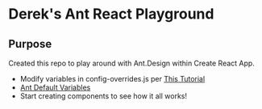 # Derek's Ant React Playground

## Purpose
Created this repo to play around with Ant.Design within Create React App.

- Modify variables in config-overrides.js per [This Tutorial](http://www.edwardhk.com/language/js/3-steps-customize-theme-for-ant-design-with-create-react-app-2019/)
- [Ant Default Variables](https://github.com/ant-design/ant-design/blob/master/components/style/themes/default.less)
- Start creating components to see how it all works!
